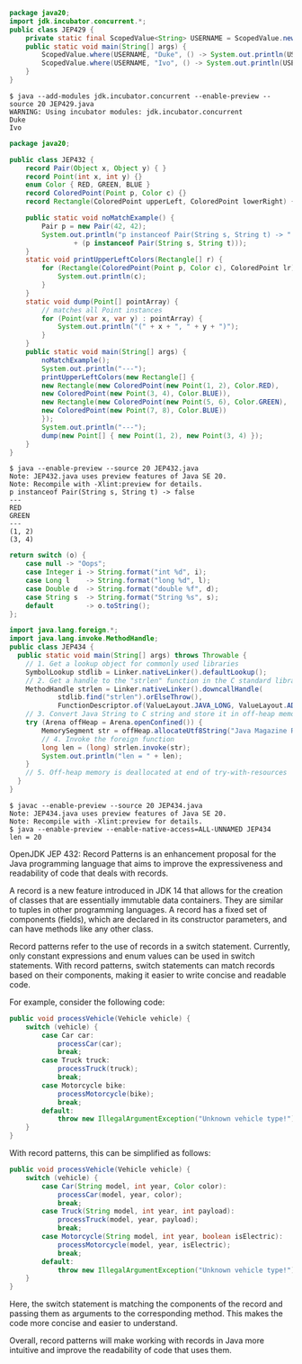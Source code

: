 ```java
package java20;
import jdk.incubator.concurrent.*;
public class JEP429 {
    private static final ScopedValue<String> USERNAME = ScopedValue.newInstance();
    public static void main(String[] args) {
        ScopedValue.where(USERNAME, "Duke", () -> System.out.println(USERNAME.get()));
        ScopedValue.where(USERNAME, "Ivo", () -> System.out.println(USERNAME.get()));
    }
}
```
```shell
$ java --add-modules jdk.incubator.concurrent --enable-preview --source 20 JEP429.java
WARNING: Using incubator modules: jdk.incubator.concurrent
Duke
Ivo
```
```java
package java20;

public class JEP432 {
    record Pair(Object x, Object y) { }
    record Point(int x, int y) {}
    enum Color { RED, GREEN, BLUE }
    record ColoredPoint(Point p, Color c) {}
    record Rectangle(ColoredPoint upperLeft, ColoredPoint lowerRight) {}

    public static void noMatchExample() {
        Pair p = new Pair(42, 42);
        System.out.println("p instanceof Pair(String s, String t) -> "
                + (p instanceof Pair(String s, String t)));
    }
    static void printUpperLeftColors(Rectangle[] r) {
        for (Rectangle(ColoredPoint(Point p, Color c), ColoredPoint lr): r) {
            System.out.println(c);
        }
    }
    static void dump(Point[] pointArray) {
        // matches all Point instances
        for (Point(var x, var y) : pointArray) {
            System.out.println("(" + x + ", " + y + ")");
        }
    }
    public static void main(String[] args) {
        noMatchExample();
        System.out.println("---");
        printUpperLeftColors(new Rectangle[] {
        new Rectangle(new ColoredPoint(new Point(1, 2), Color.RED),
        new ColoredPoint(new Point(3, 4), Color.BLUE)),
        new Rectangle(new ColoredPoint(new Point(5, 6), Color.GREEN),
        new ColoredPoint(new Point(7, 8), Color.BLUE))
        });
        System.out.println("---");
        dump(new Point[] { new Point(1, 2), new Point(3, 4) });
    }
}


```
```shell
$ java --enable-preview --source 20 JEP432.java
Note: JEP432.java uses preview features of Java SE 20.
Note: Recompile with -Xlint:preview for details.
p instanceof Pair(String s, String t) -> false
---
RED
GREEN
---
(1, 2)
(3, 4)
```
```java
return switch (o) {
    case null -> "Oops";
    case Integer i -> String.format("int %d", i);
    case Long l    -> String.format("long %d", l);
    case Double d  -> String.format("double %f", d);
    case String s  -> String.format("String %s", s);
    default        -> o.toString();
};
```
```java
import java.lang.foreign.*;
import java.lang.invoke.MethodHandle;
public class JEP434 {
  public static void main(String[] args) throws Throwable {
    // 1. Get a lookup object for commonly used libraries
    SymbolLookup stdlib = Linker.nativeLinker().defaultLookup();
    // 2. Get a handle to the "strlen" function in the C standard library
    MethodHandle strlen = Linker.nativeLinker().downcallHandle(
            stdlib.find("strlen").orElseThrow(),
            FunctionDescriptor.of(ValueLayout.JAVA_LONG, ValueLayout.ADDRESS));
    // 3. Convert Java String to C string and store it in off-heap memory
    try (Arena offHeap = Arena.openConfined()) {
        MemorySegment str = offHeap.allocateUtf8String("Java Magazine Rockz!");
        // 4. Invoke the foreign function
        long len = (long) strlen.invoke(str);
        System.out.println("len = " + len);
    }
    // 5. Off-heap memory is deallocated at end of try-with-resources
  }
}
```
```shell
$ javac --enable-preview --source 20 JEP434.java
Note: JEP434.java uses preview features of Java SE 20.
Note: Recompile with -Xlint:preview for details.
$ java --enable-preview --enable-native-access=ALL-UNNAMED JEP434
len = 20
```
      

OpenJDK JEP 432: Record Patterns is an enhancement proposal for the Java programming language that aims to improve the expressiveness and readability of code that deals with records.

A record is a new feature introduced in JDK 14 that allows for the creation of classes that are essentially immutable data containers. They are similar to tuples in other programming languages. A record has a fixed set of components (fields), which are declared in its constructor parameters, and can have methods like any other class.

Record patterns refer to the use of records in a switch statement. Currently, only constant expressions and enum values can be used in switch statements. With record patterns, switch statements can match records based on their components, making it easier to write concise and readable code.

For example, consider the following code:

```java 
public void processVehicle(Vehicle vehicle) {
    switch (vehicle) {
        case Car car:
            processCar(car);
            break;
        case Truck truck:
            processTruck(truck);
            break;
        case Motorcycle bike:
            processMotorcycle(bike);
            break;
        default:
            throw new IllegalArgumentException("Unknown vehicle type!");
    }
}
```

With record patterns, this can be simplified as follows:

```java
public void processVehicle(Vehicle vehicle) {
    switch (vehicle) {
        case Car(String model, int year, Color color):
            processCar(model, year, color);
            break;
        case Truck(String model, int year, int payload):
            processTruck(model, year, payload);
            break;
        case Motorcycle(String model, int year, boolean isElectric):
            processMotorcycle(model, year, isElectric);
            break;
        default:
            throw new IllegalArgumentException("Unknown vehicle type!");
    }
}
```

Here, the switch statement is matching the components of the record and passing them as arguments to the corresponding method. This makes the code more concise and easier to understand.

Overall, record patterns will make working with records in Java more intuitive and improve the readability of code that uses them.
